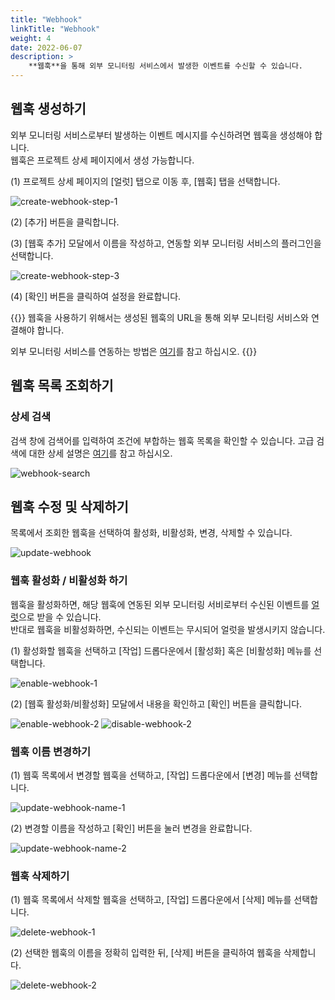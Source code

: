 ```yaml
---
title: "Webhook"
linkTitle: "Webhook"
weight: 4
date: 2022-06-07
description: >
    **웹훅**을 통해 외부 모니터링 서비스에서 발생한 이벤트를 수신할 수 있습니다.
---
```


## 웹훅 생성하기

<!--이 항목은 [얼럿 매니저 > quick start]의 '웹훅 생성하기' 항목과 동일합니다. 수정 시 유의 바람 -->

외부 모니터링 서비스로부터 발생하는 이벤트 메시지를 수신하려면 웹훅을 생성해야 합니다.
<br>
웹훅은 프로젝트 상세 페이지에서 생성 가능합니다.


(1) 프로젝트 상세 페이지의 [얼럿] 탭으로 이동 후, [웹훅] 탭을 선택합니다.

![create-webhook-step-1](/ko/docs/guides/alert-manager/quick-start-img/create-webhook-step-1,2.png)

(2) [추가] 버튼을 클릭합니다.

(3) [웹훅 추가] 모달에서 이름을 작성하고, 연동할 외부 모니터링 서비스의 플러그인을 선택합니다.

![create-webhook-step-3](/ko/docs/guides/alert-manager/quick-start-img/create-webhook-step-3.png)

(4) [확인] 버튼을 클릭하여 설정을 완료합니다.

{{<alert title="외부 모니터링 서비스 연동">}}
웹훅을 사용하기 위해서는 생성된 웹훅의 URL을 통해 외부 모니터링 서비스와 연결해야 합니다.

외부 모니터링 서비스를 연동하는 방법은 [여기](/ko/docs/guides/plugins/alert-manager-webhook/)를 참고 하십시오.
{{</alert>}}






## 웹훅 목록 조회하기

### 상세 검색
검색 창에 검색어를 입력하여 조건에 부합하는 웹훅 목록을 확인할 수 있습니다. 고급 검색에 대한 상세 설명은 [여기](/ko/docs/guides/advanced/search/)를 참고 하십시오.

![webhook-search](/ko/docs/guides/alert-manager/webhook-img/webhook-search.png)

## 웹훅 수정 및 삭제하기

목록에서 조회한 웹훅을 선택하여 활성화, 비활성화, 변경, 삭제할 수 있습니다.

![update-webhook](/ko/docs/guides/alert-manager/webhook-img/update-webhook.png)

### 웹훅 활성화 / 비활성화 하기

웹훅을 활성화하면, 해당 웹훅에 연동된 외부 모니터링 서비로부터 수신된 이벤트를 [얼럿](/ko/docs/guides/alert-manager/alert/)으로 받을 수 있습니다.
<br>
반대로 웹훅을 비활성화하면, 수신되는 이벤트는 무시되어 얼럿을 발생시키지 않습니다.

(1) 활성화할 웹훅을 선택하고 [작업] 드롭다운에서 [활성화] 혹은 [비활성화] 메뉴를 선택합니다.

![enable-webhook-1](/ko/docs/guides/alert-manager/webhook-img/enable-webhook-1.png)

(2) [웹훅 활성화/비활성화] 모달에서 내용을 확인하고 [확인] 버튼을 클릭합니다.

![enable-webhook-2](/ko/docs/guides/alert-manager/webhook-img/enable-webhook-2.png)
![disable-webhook-2](/ko/docs/guides/alert-manager/webhook-img/disable-webhook-2.png)


### 웹훅 이름 변경하기

(1) 웹훅 목록에서 변경할 웹훅을 선택하고, [작업] 드롭다운에서 [변경] 메뉴를 선택합니다.

![update-webhook-name-1](/ko/docs/guides/alert-manager/webhook-img/update-webhook-name-1.png)

(2) 변경할 이름을 작성하고 [확인] 버튼을 눌러 변경을 완료합니다.

![update-webhook-name-2](/ko/docs/guides/alert-manager/webhook-img/update-webhook-name-2.png)

### 웹훅 삭제하기
    
(1) 웹훅 목록에서 삭제할 웹훅을 선택하고, [작업] 드롭다운에서 [삭제] 메뉴를 선택합니다.

![delete-webhook-1](/ko/docs/guides/alert-manager/webhook-img/delete-webhook-1.png)

(2) 선택한 웹훅의 이름을 정확히 입력한 뒤, [삭제] 버튼을 클릭하여 웹훅을 삭제합니다. 

![delete-webhook-2](/ko/docs/guides/alert-manager/webhook-img/delete-webhook-2.png)
